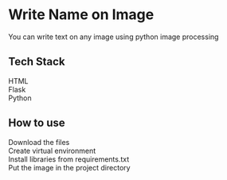 # Write Name on Image
You can write text on any image using python image processing


## Tech Stack
HTML  
Flask  
Python

## How to use
Download the files  
Create virtual environment  
Install libraries from requirements.txt  
Put the image in the project directory  
